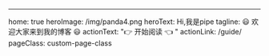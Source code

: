 ---
home: true
heroImage: /img/panda4.png
heroText: Hi,我是pipe
tagline: 😃 欢迎大家来到我的博客 😃
actionText: "👉 开始阅读 👈 "
actionLink: /guide/
pageClass: custom-page-class